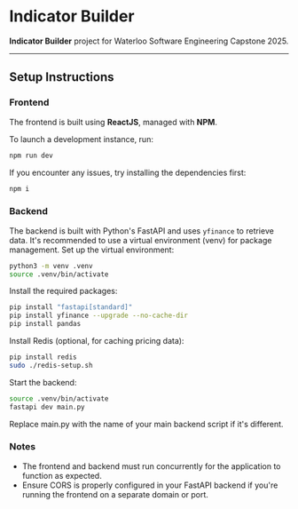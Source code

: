 # Indicator Builder

**Indicator Builder** project for Waterloo Software Engineering Capstone 2025.

---

## Setup Instructions

### Frontend

The frontend is built using **ReactJS**, managed with **NPM**.

To launch a development instance, run:  
```bash
npm run dev
```
If you encounter any issues, try installing the dependencies first:
```bash
npm i
```

### Backend
The backend is built with Python's FastAPI and uses `yfinance` to retrieve data. It's recommended to use a virtual environment (venv) for package management.
Set up the virtual environment:
```bash
python3 -m venv .venv
source .venv/bin/activate
```
Install the required packages:
```bash
pip install "fastapi[standard]"
pip install yfinance --upgrade --no-cache-dir
pip install pandas
```
Install Redis (optional, for caching pricing data):
```bash
pip install redis
sudo ./redis-setup.sh
```
Start the backend:
```bash
source .venv/bin/activate
fastapi dev main.py
```

Replace main.py with the name of your main backend script if it's different.

### Notes
- The frontend and backend must run concurrently for the application to function as expected.
- Ensure CORS is properly configured in your FastAPI backend if you're running the frontend on a separate domain or port.


